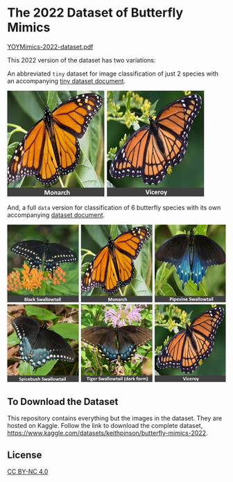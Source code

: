 # The 2022 Dataset of Butterfly Mimics

[YOYMimics-2022-dataset.pdf](YOYMimics-2022-dataset.pdf)

This 2022 version of the dataset has two variations:

An abbreviated `tiny` dataset for image classification of just 2 species with an accompanying
 [tiny dataset document](tiny/2022-Dataset-of-Butterfly-Mimics--Tiny.pdf).

![Images of Monarch and Viceroy butterflies from tiny dataset](DocResources/the-monarchs-and-viceroys.png)

And, a full `data` version for classification of 6 butterfly species with its own accompanying [dataset document](data/2022-Dataset-of-Butterfly-Mimics.pdf).

![Images of Black, Monarch, Pipevine, Spicebush, Tiger and Viceroy butterflies from the dataset](DocResources/the-butterflies.png)

## To Download the Dataset

This repository contains everything but the images in the dataset. They are hosted on Kaggle. Follow the link to download the complete dataset, https://www.kaggle.com/datasets/keithpinson/butterfly-mimics-2022.

## License

[CC BY-NC 4.0](LICENSE)
